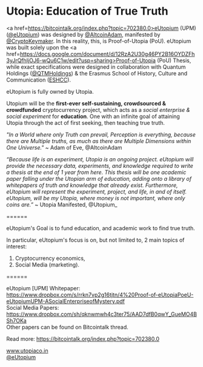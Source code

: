 Utopia: Education of True Truth
======

<a href=https://bitcointalk.org/index.php?topic=702380.0>eUtopium (UPM)</a> (<a href=https://www.twitter.com/eutopium>@eUtopium</a>) was designed by <a href=https://www.twitter.com/altcoinadam>@AltcoinAdam</a>, manifested by <a href=https://twitter.com/cryptokeymaker>@CryptoKeymaker</a>.
In this reality, this, is Proof-of-Utopia (PoU). 
eUtopium was built solely upon the <a href=https://docs.google.com/document/d/12RzA2U30g46PY2B16OYDZFh3yJrQfhIjOJ6-wQu6C1w/edit?usp=sharing>Proof-of-Utopia (PoU) Thesis</a>,
while exact specifications were designed in collaboration with 
Quantum Holdings (<a href=https://twitter.com/qtmholdings>@QTMHoldings</a>) & the Erasmus School of History, Culture and Communication (<a href=http://eshcc.eur.nl>ESHCC</a>).

eUtopium is fully owned by Utopia.

Utopium will be the <b>first-ever self-sustaining, crowdsourced & crowdfunded</b> cryptocurrency project, 
which acts as a <i>social enterprise & social experiment</i> for <b>education</b>. 
One with an infinite goal of attaining Utopia through the act of first seeking, then teaching true truth.

<i>"In a World where only Truth can prevail,
Perception is everything,
because there are Multiple truths,
as much as there are Multiple Dimensions within One Universe."</i>
~ Adam of Eve, @AltcoinAdam

<i>“Because life is an experiment, Utopia is an ongoing project. 
eUtopium will provide the necessary data, experiments, and knowledge
required to write a thesis at the end of 1 year from here.
This thesis will be one academic paper falling under the Utopian arm of education, 
adding onto a library of whitepapers of truth and knowledge that already exist. 
Furthermore, eUtopium will represent the experiment, project, and life, in and of itself. 
eUtopium, will be my Utopia, where money is not important, where only coins are.”</i>
~ Utopia Manifested, @Utopium_

======

eUtopium's Goal is to fund education, and academic work to find true truth.

In particular, eUtopium's focus is on, but not limited to, 2 main topics of interest:<br>
1) Cryptocurrency economics,<br>
2) Social Media (marketing).

======

eUtopium [UPM] Whitepaper: https://www.dropbox.com/s/rrkn7vp2g16tjtn/4%20Proof-of-eUtopiaPoeU-eUtopiumUPM-ASocialEnterpriseofMystery.pdf<br>
Social Media Papers: https://www.dropbox.com/sh/qknwmwh4c3ter75/AAD7dfB0qwY_GueMO4BSh7OKa<br>
Other papers can be found on Bitcointalk thread.

Read more: https://bitcointalk.org/index.php?topic=702380.0

<a href=www.utopiaco.in>www.utopiaco.in</a><br>
<a href=https://www.twitter.com/eUtopium>@eUtopium</a>
